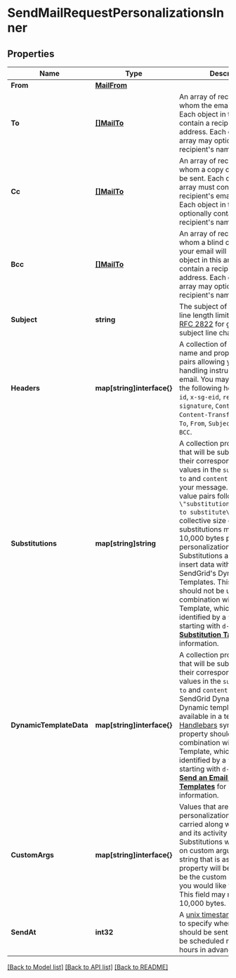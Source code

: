 # SendMailRequestPersonalizationsInner

## Properties

Name | Type | Description | Notes
------------ | ------------- | ------------- | -------------
**From** | [**MailFrom**](MailFrom.md) |  |[optional] 
**To** | [**[]MailTo**](MailTo.md) | An array of recipients to whom the email will be sent. Each object in this array must contain a recipient's email address. Each object in the array may optionally contain a recipient's name. |
**Cc** | [**[]MailTo**](MailTo.md) | An array of recipients to whom a copy of the email will be sent. Each object in this array must contain a recipient's email address. Each object in the array may optionally contain a recipient's name. |[optional] 
**Bcc** | [**[]MailTo**](MailTo.md) | An array of recipients to whom a blind carbon copy of your email will be sent. Each object in this array must contain a recipient's email address. Each object in the array may optionally contain a recipient's name. |[optional] 
**Subject** | **string** | The subject of your email. See line length limits specified in [RFC 2822](https://www.rfc-editor.org/rfc/rfc2822#section-2.1.1) for guidance on subject line character limits. |[optional] 
**Headers** | **map[string]interface{}** | A collection of JSON property name and property value pairs allowing you to specify handling instructions for your email. You may not override the following headers: `x-sg-id`, `x-sg-eid`, `received`, `dkim-signature`, `Content-Type`, `Content-Transfer-Encoding`, `To`, `From`, `Subject`, `Reply-To`, `CC`, `BCC`. |[optional] 
**Substitutions** | **map[string]string** | A collection property names that will be substituted by their corresponding property values in the `subject`, `reply-to` and `content` portions of your message. Name and value pairs follow the pattern `\"substitution_tag\":\"value to substitute\"`. The total collective size of your substitutions may not exceed 10,000 bytes per personalization object. Substitutions allow you to insert data without using SendGrid's Dynamic Templates. This property should not be used in combination with a Dynamic Template, which can be identified by a `template_id` starting with `d-`. See [**Substitution Tags**](https://docs.sendgrid.com/for-developers/sending-email/substitution-tags) for more information. |[optional] 
**DynamicTemplateData** | **map[string]interface{}** | A collection property names that will be substituted by their corresponding property values in the `subject`, `reply-to` and `content` portions of a SendGrid Dynamic Template. Dynamic template data is available in a template using [Handlebars](https://docs.sendgrid.com/for-developers/sending-email/using-handlebars) syntax. This property should be used in combination with a Dynamic Template, which can be identified by a `template_id` starting with `d-`. See [**How to Send an Email with Dynamic Templates**](https://docs.sendgrid.com/ui/sending-email/how-to-send-an-email-with-dynamic-templates) for more information. |[optional] 
**CustomArgs** | **map[string]interface{}** | Values that are specific to this personalization that will be carried along with the email and its activity data. Substitutions will not be made on custom arguments, so any string that is assigned to this property will be assumed to be the custom argument that you would like to be used. This field may not exceed 10,000 bytes. |[optional] 
**SendAt** | **int32** | A [unix timestamp](https://en.wikipedia.org/wiki/Unix_time) allowing you to specify when your email should be sent. A send cannot be scheduled more than 72 hours in advance. |[optional] 

[[Back to Model list]](../README.md#documentation-for-models) [[Back to API list]](../README.md#documentation-for-api-endpoints) [[Back to README]](../README.md)


